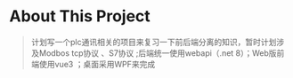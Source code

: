 # About This Project

> 计划写一个plc通讯相关的项目来复习一下前后端分离的知识，暂时计划涉及Modbos tcp协议 、S7协议 ;后端统一使用webapi（.net 8）；Web版前端使用vue3  ；桌面采用WPF来完成 
